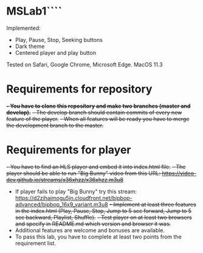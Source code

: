 # MSLab1````

Implemented: 
- Play, Pause, Stop, Seeking buttons
- Dark theme 
- Centered player and play button

Tested on Safari, Google Chrome, Microsoft Edge.
MacOS 11.3

# Requirements for repository
  ~~__- You have to clone this repository and make two branches (master and develop).__~~
  ~~- The develop branch should contain commits of every new feature of the player.~~
  ~~- When all features will be ready you have to merge the development branch to the master.~~

# Requirements for player
  ~~- You have to find an HLS player and embed it into index.html file.~~
  ~~- The player should be able to run "Big Bunny" video from this URL: https://video-dev.github.io/streams/x36xhzz/x36xhzz.m3u8~~
  - If player fails to play "Big Bunny" try this stream: https://d2zihajmogu5jn.cloudfront.net/bipbop-advanced/bipbop_16x9_variant.m3u8
  ~~- Implement at least three features in the index.html (Play, Pause, Stop, Jump to 5 sec forward, Jump to 5 sec backward, Playlist, Shuffle).~~
  ~~- Test player on at least two browsers and specify in README.md which version and browser it was.~~
  - Additional features are welcome and bonuses are available.
  - To pass this lab, you have to complete at least two points from the requirement list.
